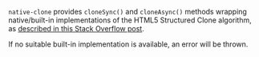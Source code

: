 `native-clone` provides `cloneSync()` and `cloneAsync()` methods wrapping
native/built-in implementations of the HTML5 Structured Clone algorithm, as
[described in this Stack Overflow post](https://stackoverflow.com/questions/122102/what-is-the-most-efficient-way-to-deep-clone-an-object-in-javascript/10916838#10916838).

If no suitable built-in implementation is available, an error will be thrown.

